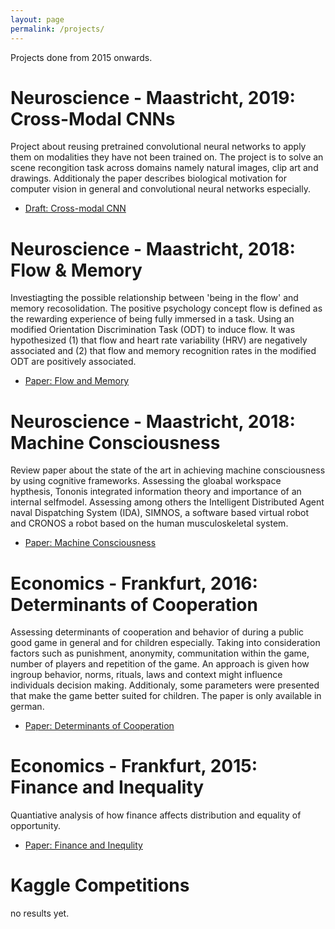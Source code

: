 ```yaml
---
layout: page
permalink: /projects/
---
```

Projects done from 2015 onwards.
 
Neuroscience - Maastricht, 2019: Cross-Modal CNNs
====================
Project about reusing pretrained convolutional neural networks to apply them on modalities they have not been trained on. The project is to solve an scene recongition task across domains namely natural images, clip art and drawings. Additionaly the paper describes biological motivation for computer vision in general and convolutional neural networks especially.
- [Draft: Cross-modal CNN]({{mariusmarten.github.io}}/projects/2019_First_Draft_Cross_Modal_Networks.pdf)

Neuroscience - Maastricht, 2018: Flow & Memory
====================
Investiagting the possible relationship between 'being in the flow' and memory recosolidation. The positive psychology concept flow is defined as the rewarding experience of being fully immersed in a task. Using an modified Orientation Discrimination Task (ODT) to induce flow. It was hypothesized (1) that flow and heart rate variability (HRV) are negatively associated and (2) that flow and memory recognition rates in the modified ODT are positively associated. 
- [Paper: Flow and Memory]({{mariusmarten.github.io}}/projects/2018_Being_in_the_Flow.pdf)

Neuroscience - Maastricht, 2018: Machine Consciousness
====================
Review paper about the state of the art in achieving machine consciousness by using cognitive frameworks. Assessing the gloabal workspace hypthesis, Tononis integrated information theory and importance of an internal selfmodel. Assessing among others the Intelligent Distributed Agent naval Dispatching System (IDA),  SIMNOS, a software based virtual robot and CRONOS a robot based on the human musculoskeletal system.
- [Paper: Machine Consciousness]({{mariusmarten.github.io}}/projects/2018_Artifical_Consciousness.pdf)

Economics - Frankfurt, 2016: Determinants of Cooperation
====================
Assessing determinants of cooperation and behavior of during a public good game in general and for children especially. Taking into consideration factors such as punishment, anonymity, communitation within the game, number of players and repetition of the game. An approach is given how ingroup behavior, norms, rituals, laws and context might influence individuals decision making. Additionaly, some parameters were presented that make the game better suited for children. The paper is only available in german.
- [Paper: Determinants of Cooperation]({{mariusmarten.github.io}}/projects/2016_Determinants_of_Cooperation.pdf)

Economics - Frankfurt, 2015: Finance and Inequality
====================
Quantiative analysis of how finance affects distribution and equality of opportunity. 
- [Paper: Finance and Inequlity]({{mariusmarten.github.io}}/.pdf)

Kaggle Competitions
====================
no results yet.






 
